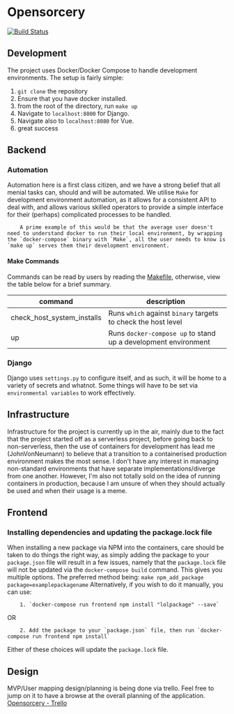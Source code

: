 # Opensorcery
[![Build Status](https://travis-ci.org/opensorcery-io/opensorcery.svg?branch=master)](https://travis-ci.org/opensorcery-io/opensorcery)

## Development
The project uses Docker/Docker Compose to handle development environments. The setup is fairly simple:
1. `git clone` the repository
2. Ensure that you have docker installed.
3. from the root of the directory, run `make up`
4. Navigate to `localhost:8000` for Django.
5. Navigate also to `localhost:8080` for Vue.
5. great success

## Backend

### Automation
Automation here is a first class citizen, and we have a strong belief that all menial tasks can, should and will be automated. We utilise `Make` for development environment automation, as it allows for a consistent API to deal with, and allows various skilled operators to provide a simple interface for their (perhaps) complicated processes to be handled.

        A prime example of this would be that the average user doesn't need to understand docker to run their local environment, by wrapping the `docker-compose` binary with `Make`, all the user needs to know is `make up` serves them their development environment.

#### Make Commands

Commands can be read by users by reading the [Makefile](https://github.com/opensorcery-io/opensorcery/blob/master/Makefile), otherwise, view the table below for a brief summary.

| command | description |
| ------- | ----------- |
| check_host_system_installs | Runs `which` against `binary` targets to check the host level |
| up | Runs `docker-compose up` to stand up a development environment |

### Django
Django uses `settings.py` to configure itself, and as such, it will be home to a variety of secrets and whatnot. Some things will have to be set via `environmental variables` to work effectively. 

## Infrastructure
Infrastructure for the project is currently up in the air, mainly due to the fact that the project started off as a serverless project, before going back to non-serverless, then the use of containers for development has lead me (JohnVonNeumann) to believe that a transition to a containerised production environment makes the most sense. I don't have any interest in managing non-standard environments that have separate implementations/diverge from one another. However, I'm also not totally sold on the idea of running containers in production, because I am unsure of when they should actually be used and when their usage is a meme.

## Frontend
### Installing dependencies and updating the package.lock file
When installing a new package via NPM into the containers, care should be taken to do things the right way, as simply adding the package to your `package.json` file will result in a few issues, namely that the `package.lock` file will not be updated via the `docker-compose build` command. This gives you multiple options. The preferred method being:
        ```
        make npm_add_package package=examplepackagename
        ```
Alternatively, if you wish to do it manually, you can use:

        1. `docker-compose run frontend npm install "lolpackage" --save`
OR

        2. Add the package to your `package.json` file, then run `docker-compose run frontend npm install`

Either of these choices will update the `package.lock` file.

## Design

MVP/User mapping design/planning is being done via trello. Feel free to jump on it to have a browse at the overall planning of the application.
[Opensorcery - Trello](https://trello.com/b/HcEsFgUa/opensourcery)
